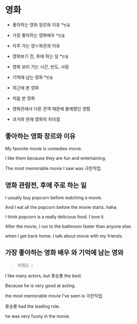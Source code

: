 # 영화

- 좋아하는 영화 장르와 이유 \*`빈출`

- 가장 좋아하는 영화배우 \*`빈출`

- 자주 가는 영ㅇ화관과 이유

- 영화보기 전, 후에 하는 일 \*`빈출`
- 영화 보러 가는 시간, 빈도, 사람

- 기억에 남는 영화 \*`빈출`
- 최근에 본 영화
- 처음 본 영화
- 영화관에서 다른 관객 때문에 불쾌했던 경험

- 과거와 현재 영화의 차이점

## 좋아하는 영화 장르와 이유

My favorite movie is comedies movie.

I like them because they are fun and entertaining.

The most memorable movie I saw was 극한직업.

## 영화 관람전, 후에 주로 하는 일

I usually buy popcorn before watching a movie.

And I eat all the popcorn before the movie starts. haha.

I think popcorn is a really delicious food. I love it.

After the movie, I run to the bathroom faster than anyone else.

when I get back home. I talk about movie with my friends.

## 가장 좋아하는 영화 배우 와 기억에 남는 영와

> 키워드 ::

I like many actors, but 류승룡 the best.

Because he is very good at acting.

the most memorable movie I've seen is 극한직업.

류승룡 had the leading role.

he was very fuuny in the movie.


##
